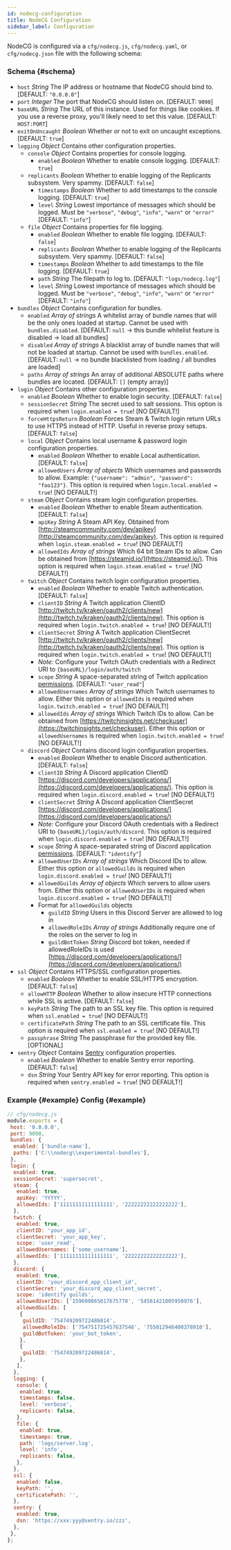 ```yaml
---
id: nodecg-configuration
title: NodeCG Configuration
sidebar_label: Configuration
---
```


NodeCG is configured via a `cfg/nodecg.js`, `cfg/nodecg.yaml`, or `cfg/nodecg.json` file with the following schema:

### Schema {#schema}

- `host` _String_ The IP address or hostname that NodeCG should bind to. [DEFAULT: `"0.0.0.0"`]
- `port` _Integer_ The port that NodeCG should listen on. [DEFAULT: `9090`]
- `baseURL` _String_ The URL of this instance. Used for things like cookies. If you use a reverse proxy, you'll likely need to set this value. [DEFAULT: `HOST:PORT`]
- `exitOnUncaught` _Boolean_ Whether or not to exit on uncaught exceptions. [DEFAULT: `true`]
- `logging` _Object_ Contains other configuration properties.
  - `console` _Object_ Contains properties for console logging.
    - `enabled` _Boolean_ Whether to enable console logging. [DEFAULT: `true`]
  - `replicants` _Boolean_ Whether to enable logging of the Replicants subsystem. Very spammy. [DEFAULT: `false`]
    - `timestamps` _Boolean_ Whether to add timestamps to the console logging. [DEFAULT: `true`]
    - `level` _String_ Lowest importance of messages which should be logged. Must be `"verbose"`, `"debug"`, `"info"`, `"warn"` or `"error"` [DEFAULT: `"info"`]
  - `file` _Object_ Contains properties for file logging.
    - `enabled` _Boolean_ Whether to enable file logging. [DEFAULT: `false`]
    - `replicants` _Boolean_ Whether to enable logging of the Replicants subsystem. Very spammy. [DEFAULT: `false`]
    - `timestamps` _Boolean_ Whether to add timestamps to the file logging. [DEFAULT: `true`]
    - `path` _String_ The filepath to log to. [DEFAULT: `"logs/nodecg.log"`]
    - `level` _String_ Lowest importance of messages which should be logged. Must be `"verbose"`, `"debug"`, `"info"`, `"warn"` or `"error"` [DEFAULT: `"info"`]
- `bundles` _Object_ Contains configuration for bundles.
  - `enabled` _Array of strings_ A whitelist array of bundle names that will be the only ones loaded at startup. Cannot be used with `bundles.disabled`. [DEFAULT: `null` -> this bundle whitelist feature is disabled -> load all bundles]
  - `disabled` _Array of strings_ A blacklist array of bundle names that will not be loaded at startup. Cannot be used with `bundles.enabled`. [DEFAULT: `null` -> no bundle blacklisted from loading / all bundles are loaded]
  - `paths` _Array of strings_ An array of additional ABSOLUTE paths where bundles are located. [DEFAULT: `[]` (empty array)]
- `login` _Object_ Contains other configuration properties.
  - `enabled` _Boolean_ Whether to enable login security. [DEFAULT: `false`]
  - `sessionSecret` _String_ The secret used to salt sessions. This option is required when `login.enabled = true`! [NO DEFAULT!]
  - `forceHttpsReturn` _Boolean_ Forces Steam & Twitch login return URLs to use HTTPS instead of HTTP. Useful in reverse proxy setups. [DEFAULT: `false`]
  - `local` _Object_ Contains local username & password login configuration properties.
    - `enabled` _Boolean_ Whether to enable Local authentication. [DEFAULT: `false`]
    - `allowedUsers` _Array of objects_ Which usernames and passwords to allow. Example: `{"username": "admin", "password": "foo123"}`. This option is required when `login.local.enabled = true`! [NO DEFAULT!]
  - `steam` _Object_ Contains steam login configuration properties.
    - `enabled` _Boolean_ Whether to enable Steam authentication. [DEFAULT: `false`]
    - `apiKey` _String_ A Steam API Key. Obtained from [http://steamcommunity.com/dev/apikey](http://steamcommunity.com/dev/apikey). This option is required when `login.steam.enabled = true`! [NO DEFAULT!]
    - `allowedIds` _Array of strings_ Which 64 bit Steam IDs to allow. Can be obtained from [https://steamid.io/](https://steamid.io/). This option is required when `login.steam.enabled = true`! [NO DEFAULT!]
  - `twitch` _Object_ Contains twitch login configuration properties.
    - `enabled` _Boolean_ Whether to enable Twitch authentication. [DEFAULT: `false`]
    - `clientID` _String_ A Twitch application ClientID [http://twitch.tv/kraken/oauth2/clients/new](http://twitch.tv/kraken/oauth2/clients/new). This option is required when `login.twitch.enabled = true`! [NO DEFAULT!]
    - `clientSecret` _String_ A Twitch application ClientSecret [http://twitch.tv/kraken/oauth2/clients/new](http://twitch.tv/kraken/oauth2/clients/new). This option is required when `login.twitch.enabled = true`! [NO DEFAULT!]
    - _Note:_ Configure your Twitch OAuth credentials with a Redirect URI to `{baseURL}/login/auth/twitch`
    - `scope` _String_ A space-separated string of Twitch application [permissions](https://dev.twitch.tv/docs/authentication/#scopes). [DEFAULT: `"user_read"`]
    - `allowedUsernames` _Array of strings_ Which Twitch usernames to allow. Either this option or `allowedIds` is required when `login.twitch.enabled = true`! [NO DEFAULT!]
    - `allowedIds` _Array of strings_ Which Twitch IDs to allow. Can be obtained from [https://twitchinsights.net/checkuser](https://twitchinsights.net/checkuser). Either this option or `allowedUsernames` is required when `login.twitch.enabled = true`! [NO DEFAULT!]
  - `discord` _Object_ Contains discord login configuration properties.
    - `enabled` _Boolean_ Whether to enable Discord authentication. [DEFAULT: `false`]
    - `clientID` _String_ A Discord application ClientID  [https://discord.com/developers/applications/](https://discord.com/developers/applications/). This option is required when `login.discord.enabled = true`! [NO DEFAULT!]
    - `clientSecret` _String_ A Discord application ClientSecret [https://discord.com/developers/applications/](https://discord.com/developers/applications/)
    - _Note:_ Configure your Discord OAuth credentials with a Redirect URI to `{baseURL}/login/auth/discord`. This option is required when `login.discord.enabled = true`! [NO DEFAULT!]
    - `scope` _String_ A space-separated string of Discord application [permissions](https://discord.com/developers/docs/topics/oauth2#shared-resources-oauth2-scopes). [DEFAULT: `"identify"`]
    - `allowedUserIDs` _Array of strings_ Which Discord IDs to allow. Either this option or `allowedGuilds` is required when `login.discord.enabled = true`! [NO DEFAULT!]
    - `allowedGuilds` _Array of objects_ Which servers to allow users from. Either this option or `allowedUserIDs` is required when `login.discord.enabled = true`! [NO DEFAULT!]
    - Format for `allowedGuilds` objects
      - `guildID` _String_ Users in this Discord Server are allowed to log in
      - `allowedRoleIDs` _Array of strings_ Additionally require one of the roles on the server to log in
      - `guildBotToken` _String_ Discord bot token, needed if allowedRoleIDs is used [https://discord.com/developers/applications/](https://discord.com/developers/applications/)
- `ssl` _Object_ Contains HTTPS/SSL configuration properties.
  - `enabled` _Boolean_ Whether to enable SSL/HTTPS encryption. [DEFAULT: `false`]
  - `allowHTTP` _Boolean_ Whether to allow insecure HTTP connections while SSL is active. [DEFAULT: `false`]
  - `keyPath` _String_ The path to an SSL key file. This option is required when `ssl.enabled = true`! [NO DEFAULT!]
  - `certificatePath` _String_ The path to an SSL certificate file. This option is required when `ssl.enabled = true`! [NO DEFAULT!]
  - `passphrase` _String_ The passphrase for the provided key file. [OPTIONAL]
- `sentry` _Object_ Contains [Sentry](https://sentry.io/welcome/) configuration properties.
  - `enabled` _Boolean_ Whether to enable Sentry error reporting. [DEFAULT: `false`]
  - `dsn` _String_ Your Sentry API key for error reporting. This option is required when `sentry.enabled = true`! [NO DEFAULT!]

### Example {#example} Config {#example}

```js
// cfg/nodecg.js
module.exports = {
 host: '0.0.0.0',
 port: 9090,
 bundles: {
  enabled: ['bundle-name'],
  paths: ['C:\\nodecg\\experimental-bundles'],
 },
 login: {
  enabled: true,
  sessionSecret: 'supersecret',
  steam: {
   enabled: true,
   apiKey: 'YYYYY',
   allowedIds: ['11111111111111111', '22222222222222222'],
  },
  twitch: {
   enabled: true,
   clientID: 'your_app_id',
   clientSecret: 'your_app_key',
   scope: 'user_read',
   allowedUsernames: ['some_username'],
   allowedIds: ['11111111111111111', '22222222222222222'],
  },
  discord: {
   enabled: true,
   clientID: 'your_discord_app_client_id',
   clientSecret: 'your_discord_app_client_secret',
   scope: 'identify guilds',
   allowedUserIDs: ['159600065017675778', '54561421005950976'],
   allowedGuilds: [
    {
     guildID: '754749209722486814',
     allowedRoleIDs: ['754751725457637546', '755012946400378910'],
     guildBotToken: 'your_bot_token',
    },
    {
     guildID: '754749209722486814',
    },
   ],
  },
  logging: {
   console: {
    enabled: true,
    timestamps: false,
    level: 'verbose',
    replicants: false,
   },
   file: {
    enabled: true,
    timestamps: true,
    path: 'logs/server.log',
    level: 'info',
    replicants: false,
   },
  },
  ssl: {
   enabled: false,
   keyPath: '',
   certificatePath: '',
  },
  sentry: {
   enabled: true,
   dsn: 'https://xxx:yyy@sentry.io/zzz',
  },
 },
};
```
